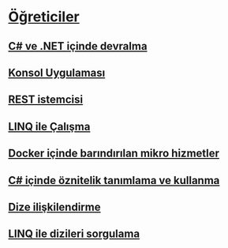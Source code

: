 # [Öğreticiler](index.md)
## [C# ve .NET içinde devralma](inheritance.md)
## [Konsol Uygulaması](console-teleprompter.md)
## [REST istemcisi](console-webapiclient.md)
## [LINQ ile Çalışma](working-with-linq.md)
## [Docker içinde barındırılan mikro hizmetler](microservices.md)
## [C# içinde öznitelik tanımlama ve kullanma](attributes.md)
## [Dize ilişkilendirme](string-interpolation.md)
## [LINQ ile dizileri sorgulama](working-with-linq.md)
